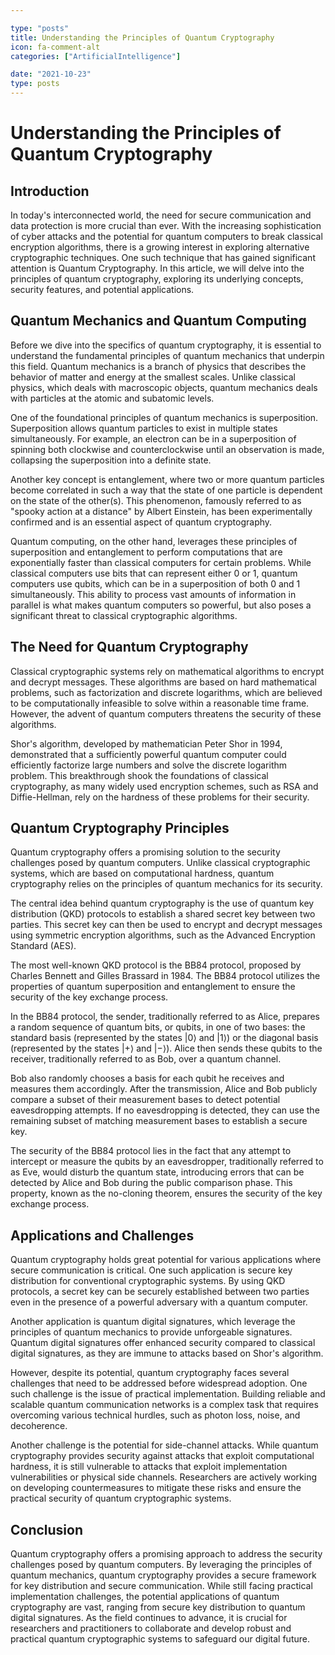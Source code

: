 ```yaml
---

type: "posts"
title: Understanding the Principles of Quantum Cryptography
icon: fa-comment-alt
categories: ["ArtificialIntelligence"]

date: "2021-10-23"
type: posts
---
```





# Understanding the Principles of Quantum Cryptography

## Introduction

In today's interconnected world, the need for secure communication and data protection is more crucial than ever. With the increasing sophistication of cyber attacks and the potential for quantum computers to break classical encryption algorithms, there is a growing interest in exploring alternative cryptographic techniques. One such technique that has gained significant attention is Quantum Cryptography. In this article, we will delve into the principles of quantum cryptography, exploring its underlying concepts, security features, and potential applications.

## Quantum Mechanics and Quantum Computing

Before we dive into the specifics of quantum cryptography, it is essential to understand the fundamental principles of quantum mechanics that underpin this field. Quantum mechanics is a branch of physics that describes the behavior of matter and energy at the smallest scales. Unlike classical physics, which deals with macroscopic objects, quantum mechanics deals with particles at the atomic and subatomic levels.

One of the foundational principles of quantum mechanics is superposition. Superposition allows quantum particles to exist in multiple states simultaneously. For example, an electron can be in a superposition of spinning both clockwise and counterclockwise until an observation is made, collapsing the superposition into a definite state.

Another key concept is entanglement, where two or more quantum particles become correlated in such a way that the state of one particle is dependent on the state of the other(s). This phenomenon, famously referred to as "spooky action at a distance" by Albert Einstein, has been experimentally confirmed and is an essential aspect of quantum cryptography.

Quantum computing, on the other hand, leverages these principles of superposition and entanglement to perform computations that are exponentially faster than classical computers for certain problems. While classical computers use bits that can represent either 0 or 1, quantum computers use qubits, which can be in a superposition of both 0 and 1 simultaneously. This ability to process vast amounts of information in parallel is what makes quantum computers so powerful, but also poses a significant threat to classical cryptographic algorithms.

## The Need for Quantum Cryptography

Classical cryptographic systems rely on mathematical algorithms to encrypt and decrypt messages. These algorithms are based on hard mathematical problems, such as factorization and discrete logarithms, which are believed to be computationally infeasible to solve within a reasonable time frame. However, the advent of quantum computers threatens the security of these algorithms.

Shor's algorithm, developed by mathematician Peter Shor in 1994, demonstrated that a sufficiently powerful quantum computer could efficiently factorize large numbers and solve the discrete logarithm problem. This breakthrough shook the foundations of classical cryptography, as many widely used encryption schemes, such as RSA and Diffie-Hellman, rely on the hardness of these problems for their security.

## Quantum Cryptography Principles

Quantum cryptography offers a promising solution to the security challenges posed by quantum computers. Unlike classical cryptographic systems, which are based on computational hardness, quantum cryptography relies on the principles of quantum mechanics for its security.

The central idea behind quantum cryptography is the use of quantum key distribution (QKD) protocols to establish a shared secret key between two parties. This secret key can then be used to encrypt and decrypt messages using symmetric encryption algorithms, such as the Advanced Encryption Standard (AES).

The most well-known QKD protocol is the BB84 protocol, proposed by Charles Bennett and Gilles Brassard in 1984. The BB84 protocol utilizes the properties of quantum superposition and entanglement to ensure the security of the key exchange process.

In the BB84 protocol, the sender, traditionally referred to as Alice, prepares a random sequence of quantum bits, or qubits, in one of two bases: the standard basis (represented by the states |0⟩ and |1⟩) or the diagonal basis (represented by the states |+⟩ and |−⟩). Alice then sends these qubits to the receiver, traditionally referred to as Bob, over a quantum channel.

Bob also randomly chooses a basis for each qubit he receives and measures them accordingly. After the transmission, Alice and Bob publicly compare a subset of their measurement bases to detect potential eavesdropping attempts. If no eavesdropping is detected, they can use the remaining subset of matching measurement bases to establish a secure key.

The security of the BB84 protocol lies in the fact that any attempt to intercept or measure the qubits by an eavesdropper, traditionally referred to as Eve, would disturb the quantum state, introducing errors that can be detected by Alice and Bob during the public comparison phase. This property, known as the no-cloning theorem, ensures the security of the key exchange process.

## Applications and Challenges

Quantum cryptography holds great potential for various applications where secure communication is critical. One such application is secure key distribution for conventional cryptographic systems. By using QKD protocols, a secret key can be securely established between two parties even in the presence of a powerful adversary with a quantum computer.

Another application is quantum digital signatures, which leverage the principles of quantum mechanics to provide unforgeable signatures. Quantum digital signatures offer enhanced security compared to classical digital signatures, as they are immune to attacks based on Shor's algorithm.

However, despite its potential, quantum cryptography faces several challenges that need to be addressed before widespread adoption. One such challenge is the issue of practical implementation. Building reliable and scalable quantum communication networks is a complex task that requires overcoming various technical hurdles, such as photon loss, noise, and decoherence.

Another challenge is the potential for side-channel attacks. While quantum cryptography provides security against attacks that exploit computational hardness, it is still vulnerable to attacks that exploit implementation vulnerabilities or physical side channels. Researchers are actively working on developing countermeasures to mitigate these risks and ensure the practical security of quantum cryptographic systems.

## Conclusion

Quantum cryptography offers a promising approach to address the security challenges posed by quantum computers. By leveraging the principles of quantum mechanics, quantum cryptography provides a secure framework for key distribution and secure communication. While still facing practical implementation challenges, the potential applications of quantum cryptography are vast, ranging from secure key distribution to quantum digital signatures. As the field continues to advance, it is crucial for researchers and practitioners to collaborate and develop robust and practical quantum cryptographic systems to safeguard our digital future.
